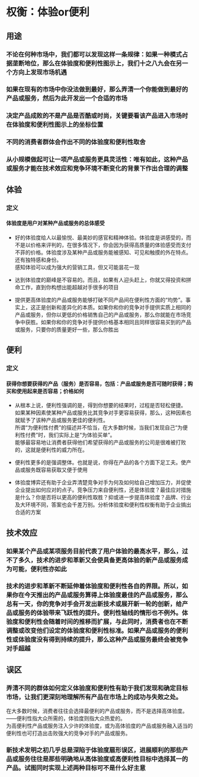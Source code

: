 # 权衡：体验or便利


## 用途

### 不论在何种市场中，我们都可以发现这样一条规律：如果一种模式占据垄断地位，那么在体验度和便利性图示上，我们十之八九会在另一个方向上发现市场机遇

### 如果在现有的市场中你没法做到最好，那么弄清一个你能做到最好的产品或服务，然后为此开发出一个合适的市场

### 决定产品成败的不是产品是否酷或时尚，关键要看该产品进入市场时在体验度和便利性图示上的坐标位置

### 不同的消费者群体会作出不同的体验度和便利性取舍

### 从小规模做起可让一项产品或服务更具灵活性：唯有如此，这种产品或服务才能在技术效应和竞争环境不断变化的背景下作出合理的调整

## 体验

### 定义

#### 体验度是用户对某种产品或服务的总体感受

- 好的体验度给人以最愉悦、最美妙的感官和精神体验。体验度是讲感受的，而不是以价格来评判的，在很多情况下，你会因为获得高质量的体验感受而支付不菲的价格。体验度涉及某种产品或服务能被感知、可见和触摸的外在特点。还有独特感和身份。  
  感知体验可以成为强大的营销工具，但又可能昙花一现

- 达到体验度的巅峰是不容易的。而且，如果有人迎头赶上，你就又得投资和拼命工作，直到你构想出能超越对手很多的项目

- 提供更高体验度的产品或服务能够打破不同产品间在便利性方面的“均势”。事实上，这正是创新和差异化的本质。如果你和你的竞争对手提供实质上相同的产品或服务，但你以更低的价格销售自己的产品或服务，那么你就能在市场竞争中获胜。如果你和你的竞争对手提供价格基本相同且同样很容易买到的产品或服务，只要你的质量更好一些，那么你胜出

## 便利

### 定义

#### 获得你想要获得的产品（服务）是否容易，包括：产品或服务是否可随时获得；购买和使用起来是否容易；价格如何

- 从根本上说，便利性强调的是，得到你想要的结果时，过程是否轻松便捷。  
  如果某种因素使某种产品或服务比其竞争对手更容易获得，那么，这种因素也就赋予了该种产品或服务更佳的便利性。  
  所谓“为便利性付费”的描述并不恰当，在大多数时候，当我们发现自己“为便利性付费”时，我们实际上是“为体验买单”。  
  能够最容易地让消费者获得他们希望获得的产品或服务的公司是很难被打败的，这就是便利性的威力所在。

- 	便利性更多的是强调整体。也就是说，你得在产品的各个方面下足工夫。使产品或服务既容易获取又便于使用

- 体验度博弈还有助于企业弄清楚竞争对手为何及如何给自己增加压力，并促使企业提出如何应对的点子。竞争压力来自便利性，还是体验度？最佳应对措施是什么？你是否将以更高的便利性取胜？抑或进一步提高体验度？品牌、行业及大环境不同，答案也会千差万别。分析体验度和便利性权衡有助于企业搞出合适的方案

## 技术效应

### 如果某个产品或某项服务目前代表了用户体验的最高水平，那么，过不了多久，技术的进步和革新又会使具备更高体验的新产品或服务成为可能，便利性亦如此

### 技术的进步和革新不断延伸着体验度和便利性各自的界限。所以，如果你在今天推出的产品或服务算得上体验度最佳的产品或服务，那么总有一天，你的竞争对手会开发出新技术或展开新一轮的创新，给产品或服务的体验带来飞跃性的提升。便利性轴线的情形也不例外。体验度和便利性会随着时间的推移而扩展，与此同时，消费者也在不断调整或改变他们设定的体验度和便利性标准。如果产品或服务的便利性或体验度没有得到持续的提升，那么这种产品或服务最终会被竞争对手超越

## 误区

### 弄清不同的群体如何定义体验度和便利性有助于我们发现和确定目标市场，让我们更深刻地理解所有产品在市场上的成功与失败之处。  
  在大多数时候，消费者往往会选择最便利的产品或服务，而不是选择高体验度。——便利性指大众所需的，体验度则指大众热爱的。  
  为高便利性产品或服务注入少许的体验度，或为高体验度的产品或服务融入适当的便利性也可打造出击败强大的竞争对手的产品或服务。

### 新技术发明之初几乎总是深陷于体验度扇形误区，进展顺利的那些产品或服务往往是那些明确地从高体验度或高便利性目标中选择其一的产品。试图同时实现上述两种目标可不是什么好主意

